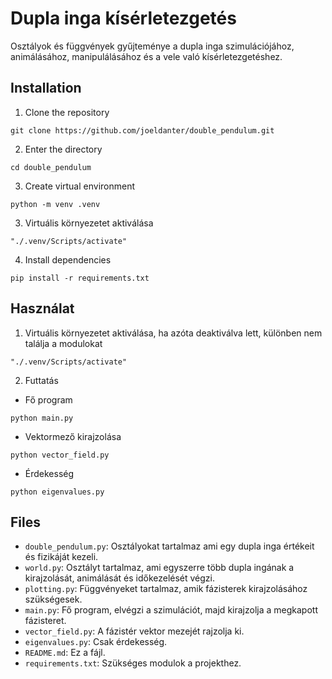 # Dupla inga kísérletezgetés
Osztályok és függvények gyűjteménye a dupla inga szimulációjához, animálásához, manipulálásához és a vele való kísérletezgetéshez.

## Installation
1. Clone the repository
```shell
git clone https://github.com/joeldanter/double_pendulum.git
```
2. Enter the directory
```shell
cd double_pendulum
```
3. Create virtual environment
```shell
python -m venv .venv
```
3. Virtuális környezetet aktiválása
```shell
"./.venv/Scripts/activate"
```
4. Install dependencies
```shell
pip install -r requirements.txt
```

## Használat
1. Virtuális környezetet aktiválása, ha azóta deaktiválva lett, különben nem találja a modulokat
```shell
"./.venv/Scripts/activate"
```
2. Futtatás
- Fő program
```shell
python main.py
```
- Vektormező kirajzolása
```shell
python vector_field.py
```
- Érdekesség
```shell
python eigenvalues.py
```

## Files
- `double_pendulum.py`: Osztályokat tartalmaz ami egy dupla inga értékeit és fizikáját kezeli.
- `world.py`: Osztályt tartalmaz, ami egyszerre több dupla ingának a kirajzolását, animálását és időkezelését végzi.
- `plotting.py`: Függvényeket tartalmaz, amik fázisterek kirajzolásához szükségesek.
- `main.py`: Fő program, elvégzi a szimulációt, majd kirajzolja a megkapott fázisteret.
- `vector_field.py`: A fázistér vektor mezejét rajzolja ki.
- `eigenvalues.py`: Csak érdekesség.
- `README.md`: Ez a fájl.
- `requirements.txt`: Szükséges modulok a projekthez.
